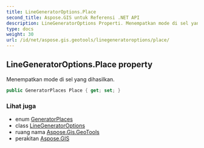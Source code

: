 ```yaml
---
title: LineGeneratorOptions.Place
second_title: Aspose.GIS untuk Referensi .NET API
description: LineGeneratorOptions Properti. Menempatkan mode di sel yang dihasilkan.
type: docs
weight: 30
url: /id/net/aspose.gis.geotools/linegeneratoroptions/place/
---
```

## LineGeneratorOptions.Place property

Menempatkan mode di sel yang dihasilkan.

```csharp
public GeneratorPlaces Place { get; set; }
```

### Lihat juga

* enum [GeneratorPlaces](../../generatorplaces/)
* class [LineGeneratorOptions](../)
* ruang nama [Aspose.Gis.GeoTools](../../linegeneratoroptions/)
* perakitan [Aspose.GIS](../../../)


